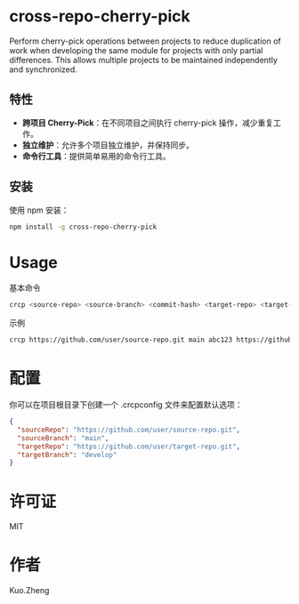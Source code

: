 # cross-repo-cherry-pick

Perform cherry-pick operations between projects to reduce duplication of work when developing the same module for projects with only partial differences. This allows multiple projects to be maintained independently and synchronized.

## 特性

- **跨项目 Cherry-Pick**：在不同项目之间执行 cherry-pick 操作，减少重复工作。
- **独立维护**：允许多个项目独立维护，并保持同步。
- **命令行工具**：提供简单易用的命令行工具。

## 安装

使用 npm 安装：

```bash
npm install -g cross-repo-cherry-pick
```

# Usage

基本命令

```bash
crcp <source-repo> <source-branch> <commit-hash> <target-repo> <target-branch>
```

示例

```bash
crcp https://github.com/user/source-repo.git main abc123 https://github.com/user/target-repo.git develop
```

# 配置

你可以在项目根目录下创建一个 .crcpconfig 文件来配置默认选项：
  
```json
{
  "sourceRepo": "https://github.com/user/source-repo.git",
  "sourceBranch": "main",
  "targetRepo": "https://github.com/user/target-repo.git",
  "targetBranch": "develop"
}
```

# 许可证

MIT

# 作者

Kuo.Zheng
